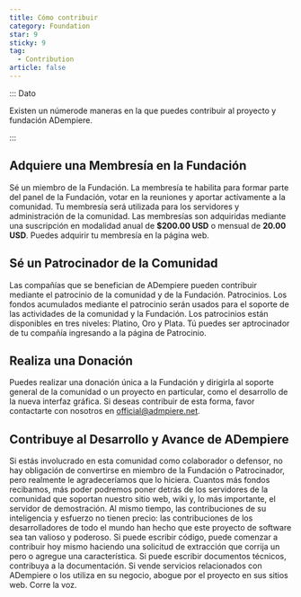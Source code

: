 ```yaml
---
title: Cómo contribuir
category: Foundation
star: 9
sticky: 9
tag:
  - Contribution
article: false
---
```


::: Dato

Existen un númerode maneras en la que puedes contribuir al proyecto y fundación ADempiere.

:::

## Adquiere una Membresía en la Fundación

Sé un miembro de la Fundación. La membresía te habilita para formar parte del panel de la Fundación, votar en la reuniones y aportar actívamente a la comunidad. Tu membresía será utilizada para los servidores y administración de la comunidad. Las membresías son adquiridas mediante una suscripción en modalidad anual de **$200.00 USD** o mensual de **20.00 USD**. Puedes adquirir tu membresía en la página web.

## Sé un Patrocinador de la Comunidad

Las compañías que se benefician de ADempiere pueden contribuir mediante el patrocinio de la comunidad y de la Fundación. Patrocinios. Los fondos acumulados mediante el patrocinio serán usados para el soporte de las actividades de la comunidad y la Fundación. Los patrocinios están disponibles en tres niveles: Platino, Oro y Plata. Tú puedes ser aptrocinador de tu compañía ingresando a la página de Patrocinio.

## Realiza una Donación

Puedes realizar una donación única a la Fundación y dirigirla al soporte general de la comunidad o un proyecto en particular, como el desarrollo de la nueva interfaz gráfica. Si deseas contribuir de esta forma, favor contactarte con nosotros en official@admpiere.net.

## Contribuye al Desarrollo y Avance de ADempiere

Si estás involucrado en esta comunidad como colaborador o defensor, no hay obligación de convertirse en miembro de la Fundación o Patrocinador, pero realmente le agradeceríamos que lo hiciera. Cuantos más fondos recibamos, más poder podremos poner detrás de los servidores de la comunidad que soportan nuestro sitio web, wiki y, lo más importante, el servidor de demostración. Al mismo tiempo, las contribuciones de su inteligencia y esfuerzo no tienen precio: las contribuciones de los desarrolladores de todo el mundo han hecho que este proyecto de software sea tan valioso y poderoso. Si puede escribir código, puede comenzar a contribuir hoy mismo haciendo una solicitud de extracción que corrija un pero o agregue una característica. Si puede escribir documentos técnicos, contribuya a la documentación. Si vende servicios relacionados con ADempiere o los utiliza en su negocio, abogue por el proyecto en sus sitios web. Corre la voz.
